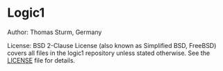 # Logic1

Author: Thomas Sturm, Germany

License: BSD 2-Clause License (also known as Simplified BSD, FreeBSD)
covers all files in the logic1 repository unless stated otherwise. See
the [LICENSE](LICENSE) file for details.
